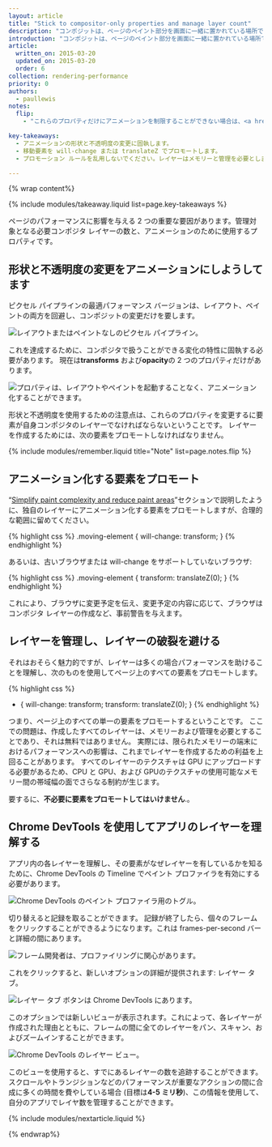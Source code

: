 ```yaml
---
layout: article
title: "Stick to compositor-only properties and manage layer count"
description: "コンポジットは、ページのペイント部分を画面に一緒に置かれている場所です。"
introduction: "コンポジットは、ページのペイント部分を画面に一緒に置かれている場所です。"
article:
  written_on: 2015-03-20
  updated_on: 2015-03-20
  order: 6
collection: rendering-performance
priority: 0
authors:
  - paullewis
notes:
  flip:
    - "これらのプロパティだけにアニメーションを制限することができない場合は、<a href=\"http://aerotwist.com/blog/flip-your-animations\">FLIP principle</a> を参照してください。より高価なプロパティからの形状と不透明度の変化にアニメーションを再マッピングするのに役立つことがあります。"

key-takeaways:
  - アニメーションの形状と不透明度の変更に固執します。
  - 移動要素を will-change または translateZ でプロモートします。
  - プロモーション ルールを乱用しないでください。レイヤーはメモリーと管理を必要とします。

---
```

{% wrap content%}

{% include modules/takeaway.liquid list=page.key-takeaways %}

ページのパフォーマンスに影響を与える 2 つの重要な要因があります。管理対象となる必要コンポジタ レイヤーの数と、アニメーションのために使用するプロパティです。

## 形状と不透明度の変更をアニメーションにしようしてます
ピクセル パイプラインの最適パフォーマンス バージョンは、レイアウト、ペイントの両方を回避し、コンポジットの変更だけを要します。

<img src="images/stick-to-compositor-only-properties-and-manage-layer-count/frame-no-layout-paint.jpg" class="g--centered" alt="レイアウトまたはペイントなしのピクセル パイプライン。">

これを達成するために、コンポジタで扱うことができる変化の特性に固執する必要があります。 現在は**transforms** および**opacity**の 2 つのプロパティだけがあります。

<img src="images/stick-to-compositor-only-properties-and-manage-layer-count/safe-properties.jpg" class="g--centered" alt="プロパティは、レイアウトやペイントを起動することなく、アニメーション化することができます。">

形状と不透明度を使用するための注意点は、これらのプロパティを変更するに要素が自身コンポジタのレイヤーでなければならないということです。 レイヤーを作成するためには、次の要素をプロモートしなければなりません。

{% include modules/remember.liquid title="Note" list=page.notes.flip %}

## アニメーション化する要素をプロモート

“[Simplify paint complexity and reduce paint areas](simplify-paint-complexity-and-reduce-paint-areas)”セクションで説明したように、独自のレイヤーにアニメーション化する要素をプロモートしますが、合理的な範囲に留めてください。

{% highlight css %}
.moving-element {
  will-change: transform;
}
{% endhighlight %}

あるいは、古いブラウザまたは will-change をサポートしていないブラウザ:

{% highlight css %}
.moving-element {
  transform: translateZ(0);
}
{% endhighlight %}

これにより、ブラウザに変更予定を伝え、変更予定の内容に応じて、ブラウザはコンポジタ レイヤーの作成など、事前警告を与えます。

## レイヤーを管理し、レイヤーの破裂を避ける

それはおそらく魅力的ですが、レイヤーは多くの場合パフォーマンスを助けることを理解し、次のものを使用してページ上のすべての要素をプロモートします。

{% highlight css %}
* {
  will-change: transform;
  transform: translateZ(0);
}
{% endhighlight %}

つまり、ページ上のすべての単一の要素をプロモートするということです。 ここでの問題は、作成したすべてのレイヤーは、メモリーおよび管理を必要とすることであり、それは無料ではありません。 実際には、限られたメモリーの端末におけるパフォーマンスへの影響は、これまでレイヤーを作成するための利益を上回ることがあります。 すべてのレイヤーのテクスチャは GPU にアップロードする必要があるため、CPU と GPU、および GPUのテクスチャの使用可能なメモリー間の帯域幅の面でさらなる制約が生じます。

要するに、**不必要に要素をプロモートしてはいけません**.。

## Chrome DevTools を使用してアプリのレイヤーを理解する

アプリ内の各レイヤーを理解し、その要素がなぜレイヤーを有しているかを知るために、Chrome DevTools の  Timeline でペイント プロファイラを有効にする必要があります。

<img src="images/stick-to-compositor-only-properties-and-manage-layer-count/paint-profiler.jpg" class="g--centered" alt="Chrome DevTools のペイント プロファイラ用のトグル。">

切り替えると記録を取ることができます。 記録が終了したら、個々のフレームをクリックすることができるようになります。これは frames-per-second バーと詳細の間にあります。

<img src="images/stick-to-compositor-only-properties-and-manage-layer-count/frame-of-interest.jpg" class="g--centered" alt="フレーム開発者は、プロファイリングに関心があります。">

これをクリックすると、新しいオプションの詳細が提供されます: レイヤー タブ。

<img src="images/stick-to-compositor-only-properties-and-manage-layer-count/layer-tab.jpg" class="g--centered" alt="レイヤー タブ ボタンは Chrome DevTools にあります。">

このオプションでは新しいビューが表示されます。これによって、各レイヤーが作成された理由とともに、フレームの間に全てのレイヤーをパン、スキャン、およびズームインすることができます。

<img src="images/stick-to-compositor-only-properties-and-manage-layer-count/layer-view.jpg" class="g--centered" alt="Chrome DevTools のレイヤー ビュー。">

このビューを使用すると、すでにあるレイヤーの数を追跡することができます。 スクロールやトランジションなどのパフォーマンスが重要なアクションの間に合成に多くの時間を費やしている場合 (目標は**4-5 ミリ秒**)、この情報を使用して、自分のアプリでレイヤ数を管理することができます。

{% include modules/nextarticle.liquid %}

{% endwrap%}

